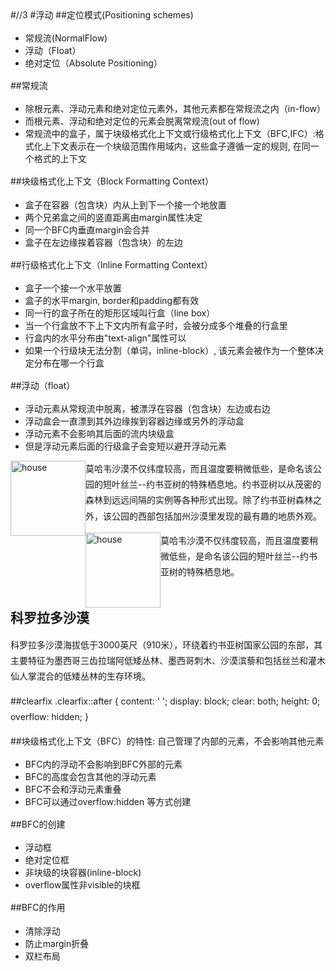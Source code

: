 #//3
#浮动
##定位模式(Positioning schemes)
- 常规流(NormalFlow)
- 浮动（Float）
- 绝对定位（Absolute Positioning）

##常规流
- 除根元素、浮动元素和绝对定位元素外，其他元素都在常规流之内（in-flow）
- 而根元素、浮动和绝对定位的元素会脱离常规流(out of flow)
- 常规流中的盒子，属于块级格式化上下文或行级格式化上下文（BFC,IFC）:格式化上下文表示在一个块级范围作用域内，这些盒子遵循一定的规则, 在同一个格式的上下文

##块级格式化上下文（Block Formatting Context）
- 盒子在容器（包含块）内从上到下一个接一个地放置
- 两个兄弟盒之间的竖直距离由margin属性决定
- 同一个BFC内垂直margin会合并
- 盒子在左边缘挨着容器（包含块）的左边

##行级格式化上下文（Inline Formatting Context）
- 盒子一个接一个水平放置
- 盒子的水平margin, border和padding都有效
- 同一行的盒子所在的矩形区域叫行盒（line box）
- 当一个行盒放不下上下文内所有盒子时，会被分成多个堆叠的行盒里
- 行盒内的水平分布由"text-align"属性可以
- 如果一个行级块无法分割（单词，inline-block）, 该元素会被作为一个整体决定分布在哪一个行盒

##浮动（float）
- 浮动元素从常规流中脱离，被漂浮在容器（包含块）左边或右边
- 浮动盒会一直漂到其外边缘挨到容器边缘或另外的浮动盒
- 浮动元素不会影响其后面的流内块级盒
- 但是浮动元素后面的行级盒子会变短以避开浮动元素

<section>
  <img src="http://p0.qhimg.com/t0117c2689d8703d551.jpg" width="120" alt="house" >
  <p><span>莫哈韦沙漠不仅纬度较高，而且温度要稍微低些，是命名该公园的短叶丝兰--约书亚树的特殊栖息地。约书亚树以从茂密的森林到远远间隔的实例等各种形式出现。除了约书亚树森林之外，该公园的西部包括加州沙漠里发现的最有趣的地质外观。</span></p>
</section>
<style>
  img {
    float: left;
  }
  p {
    font-size: 14px;
    line-height: 1.8;
  }
</style>


<section>
  <img src="http://p0.qhimg.com/t0117c2689d8703d551.jpg" width="120" alt="house" >
  <p><span>莫哈韦沙漠不仅纬度较高，而且温度要稍微低些，是命名该公园的短叶丝兰--约书亚树的特殊栖息地。</span></p>
</section>
<section class="cleared">
  <h1>科罗拉多沙漠</h1>
  <p>科罗拉多沙漠海拔低于3000英尺（910米），环绕着约书亚树国家公园的东部，其主要特征为墨西哥三齿拉瑞阿低矮丛林、墨西哥刺木、沙漠滨藜和包括丝兰和灌木仙人掌混合的低矮丛林的生存环境。</p>
</section>
<style>
  img {
    float: left;
  }
  p {
    font-size: 14px;
    line-height: 1.8;
  }
  .cleared {
    clear: both;
  }
</style>

##clearfix
.clearfix::after {
  content: ' ';
  display: block;
  clear: both;
  height: 0;
  overflow: hidden;
}

##块级格式化上下文（BFC）的特性: 自己管理了内部的元素，不会影响其他元素
- BFC内的浮动不会影响到BFC外部的元素
- BFC的高度会包含其他的浮动元素
- BFC不会和浮动元素重叠
- BFC可以通过overflow:hidden 等方式创建

##BFC的创建
- 浮动框
- 绝对定位框
- 非块级的块容器(inline-block)
- overflow属性非visible的块框

##BFC的作用
- 清除浮动
- 防止margin折叠
- 双栏布局
